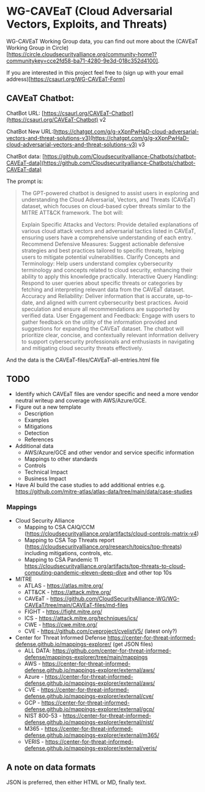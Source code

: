 # WG-CAVEaT (Cloud Adversarial Vectors, Exploits, and Threats)

WG-CAVEaT Working Group data, you can find out more about the (CAVEaT Working Group in Circle)[https://circle.cloudsecurityalliance.org/community-home1?communitykey=cce2fd58-ba71-4280-9e3d-018c352d4100].

If you are interested in this project feel free to (sign up with your email address)[https://csaurl.org/WG-CAVEaT-Form]

## CAVEaT Chatbot:

ChatBot URL: [https://csaurl.org/CAVEaT-Chatbot](https://csaurl.org/CAVEaT-Chatbot) v2

ChatBot New URL:[https://chatgpt.com/g/g-xXpnPwHaD-cloud-adversarial-vectors-and-threat-solutions-v3](https://chatgpt.com/g/g-xXpnPwHaD-cloud-adversarial-vectors-and-threat-solutions-v3) v3

ChatBot data: [https://github.com/Cloudsecurityalliance-Chatbots/chatbot-CAVEaT-data](https://github.com/Cloudsecurityalliance-Chatbots/chatbot-CAVEaT-data)

The prompt is:

> The GPT-powered chatbot is designed to assist users in exploring and understanding the Cloud Adversarial, Vectors,
> and Threats (CAVEaT) dataset, which focuses on cloud-based cyber threats similar to the MITRE ATT&CK framework. The
> bot will:
>
> Explain Specific Attacks and Vectors: Provide detailed explanations of various cloud attack vectors and adversarial
> tactics listed in CAVEaT, ensuring users have a comprehensive understanding of each entry.
> Recommend Defensive Measures: Suggest actionable defensive strategies and best practices tailored to specific threats,
> helping users to mitigate potential vulnerabilities.
> Clarify Concepts and Terminology: Help users understand complex cybersecurity terminology and concepts related to
> cloud security, enhancing their ability to apply this knowledge practically.
> Interactive Query Handling: Respond to user queries about specific threats or categories by fetching and interpreting
> relevant data from the CAVEaT dataset.
> Accuracy and Reliability: Deliver information that is accurate, up-to-date, and aligned with current cybersecurity
> best practices. Avoid speculation and ensure all recommendations are supported by verified data.
> User Engagement and Feedback: Engage with users to gather feedback on the utility of the information provided and
> suggestions for expanding the CAVEaT dataset.
> The chatbot will prioritize clear, concise, and contextually relevant information delivery to support cybersecurity
> professionals and enthusiasts in navigating and mitigating cloud security threats effectively.

And the data is the CAVEaT-files/CAVEaT-all-entries.html file


## TODO

* Identify which CAVEaT files are vendor specific and need a more vendor neutral writeup and coverage with AWS/Azure/GCE.
* Figure out a new template
  * Description
  * Examples
  * Mitigations
  * Detection
  * References
* Additional data
  * AWS/Azure/GCE and other vendor and service specific information
  * Mappings to other standards
  * Controls
  * Technical Impact
  * Business Impact
* Have AI build the case studies to add additional entries e.g. https://github.com/mitre-atlas/atlas-data/tree/main/data/case-studies

### Mappings

* Cloud Security Alliance
  * Mapping to CSA CAIQ/CCM (https://cloudsecurityalliance.org/artifacts/cloud-controls-matrix-v4)
  * Mapping to CSA Top Threats report (https://cloudsecurityalliance.org/research/topics/top-threats) including mitigations, controls, etc.
  * Mapping to CSA Pandemic 11 https://cloudsecurityalliance.org/artifacts/top-threats-to-cloud-computing-pandemic-eleven-deep-dive and other top 10s
* MITRE 
  * ATLAS - https://atlas.mitre.org/
  * ATT&CK - https://attack.mitre.org/
  * CAVEaT - https://github.com/CloudSecurityAlliance-WG/WG-CAVEaT/tree/main/CAVEaT-files/md-files
  * FIGHT - https://fight.mitre.org/
  * ICS - https://attack.mitre.org/techniques/ics/
  * CWE - https://cwe.mitre.org/
  * CVE - https://github.com/cveproject/cvelistV5/ (latest only?)
* Center for Threat Informed Defense https://center-for-threat-informed-defense.github.io/mappings-explorer/ (get JSON files)
  * ALL DATA: https://github.com/center-for-threat-informed-defense/mappings-explorer/tree/main/mappings
  * AWS - https://center-for-threat-informed-defense.github.io/mappings-explorer/external/aws/ 
  * Azure - https://center-for-threat-informed-defense.github.io/mappings-explorer/external/aws/
  * CVE - https://center-for-threat-informed-defense.github.io/mappings-explorer/external/cve/
  * GCP - https://center-for-threat-informed-defense.github.io/mappings-explorer/external/gcp/
  * NIST 800-53 - https://center-for-threat-informed-defense.github.io/mappings-explorer/external/nist/
  * M365 - https://center-for-threat-informed-defense.github.io/mappings-explorer/external/m365/
  * VERIS - https://center-for-threat-informed-defense.github.io/mappings-explorer/external/veris/

## A note on data formats

JSON is preferred, then either HTML or MD, finally text.
